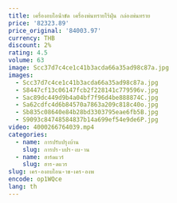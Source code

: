 ```yaml
---
title: เครื่องอบไอน้ําขัด เครื่องพ่นทรายไร้ฝุ่น กล่องพ่นทราย
price: '82323.89'
price_original: '84003.97'
currency: THB
discount: 2%
rating: 4.5
volume: 63
image: Scc37d7c4ce1c41b3acda66a35ad98c87a.jpg
images:
  - Scc37d7c4ce1c41b3acda66a35ad98c87a.jpg
  - S8447cf13c06147fcb2f228141c779596v.jpg
  - Sac89dc449d9b4a04bf7f96d4be888874C.jpg
  - Sa62cdfc4d6b84570a7863a209c818c40o.jpg
  - Sb835c08640e84b28bd3303795eae6fb5B.jpg
  - S9093c84748584837b14a699ef54e9de6P.jpg
video: 4000266764039.mp4
categories:
  - name: การปรับปรุงบ้าน
    slug: การปร-บปร-งบ-าน
  - name: ฮาร์ดแวร์
    slug: ฮาร-ดแวร
slug: เคร-องอบไอน-าข-เคร-องพ
encode: op1WQce
lang: th
---
```

  